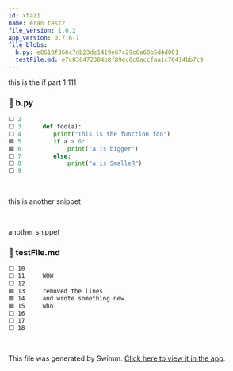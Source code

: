 ```yaml
---
id: xtaz1
name: eran test2
file_version: 1.0.2
app_version: 0.7.6-1
file_blobs:
  b.py: e8610f366c7db23de1419e67c29c6a68b5d4d001
  testFile.md: e7c836472304b8f89ec0c0accfaa1c76414bb7c9
---
```


this is the if part 1 111
<!-- NOTE-swimm-snippet: the lines below link your snippet to Swimm -->
### 📄 b.py
```python
⬜ 2      
⬜ 3      def foo(a):
⬜ 4      	print("This is the function foo")
🟩 5      	if a > 6:
🟩 6      		print("a is bigger")
⬜ 7      	else:
⬜ 8      		print("a is SmalleR")
⬜ 9      
```

<br/>

this is another snippet

<br/>

another snippet
<!-- NOTE-swimm-snippet: the lines below link your snippet to Swimm -->
### 📄 testFile.md
```markdown
⬜ 10     
⬜ 11     WOW
⬜ 12     
🟩 13     removed the lines
🟩 14     and wrote something new
🟩 15     who
⬜ 16     
⬜ 17     
⬜ 18     
```

<br/>

This file was generated by Swimm. [Click here to view it in the app](https://swimm-web-app.web.app/repos/Z2l0aHViJTNBJTNBdGVzdC1naXRodWItYXBwJTNBJTNBc3dpbW1pbw==/docs/xtaz1).
